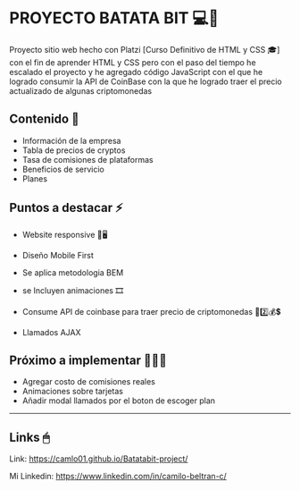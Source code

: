 # PROYECTO BATATA BIT 💻🍊

Proyecto sitio web hecho con Platzi [Curso Definitivo de HTML y CSS 🎓] con el fin de aprender HTML y CSS pero con el paso del tiempo he escalado el proyecto y he agregado código JavaScript con el que he logrado consumir  la API de CoinBase con la que he logrado traer el precio actualizado de algunas criptomonedas 

## Contenido 📖

- Información de la empresa
- Tabla de precios de cryptos
- Tasa de comisiones de plataformas
- Beneficios de servicio
- Planes

## Puntos a destacar ⚡

- Website responsive 📱🖥 

- Diseño Mobile First

- Se aplica metodologia BEM

- se Incluyen animaciones 🎞

- Consume API de coinbase para traer precio
de criptomonedas 🦙2️⃣💰💲

- Llamados AJAX

## Próximo a implementar 🚧🔧🔨

- Agregar costo de comisiones reales
- Animaciones sobre tarjetas
- Añadir modal llamados por el boton de escoger plan

------------------------------------

## Links 🖱

Link: https://camlo01.github.io/Batatabit-project/

Mi Linkedin: https://www.linkedin.com/in/camilo-beltran-c/
